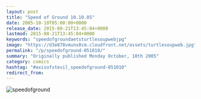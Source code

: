 ```yaml
---
layout: post
title: "Speed of Ground 10.10.05"
date: 2005-10-10T05:00:00+0000
release_date: 2015-08-21T13:45:04+0000
lastmod: 2015-08-21T13:45:04+0000
keywords: "speedofgroundaetsturtlesoupwebjpg"
image: "https://d3e878vmunx8cm.cloudfront.net/assets/turtlesoupweb.jpg"
permalink: "/p/speedofground-051010/"
summary: "Originally published Monday October, 10th 2005"
category: comics
hashtag: "#axisofstevil_speedofground-051010"
redirect_from:
---
```


![speedofground](https://d3e878vmunx8cm.cloudfront.net/assets/turtlesoupweb.jpg)
